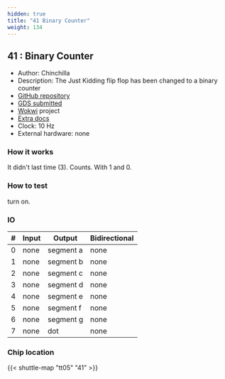 ```yaml
---
hidden: true
title: "41 Binary Counter"
weight: 134
---
```


## 41 : Binary Counter

* Author: Chinchilla
* Description: The Just Kidding flip flop has been changed to a binary counter
* [GitHub repository](https://github.com/eatb33ts/tinytapeout_jkff)
* [GDS submitted](https://github.com/eatb33ts/tinytapeout_jkff/actions/runs/6751247995)
* [Wokwi](https://wokwi.com/projects/380408784463076353) project
* [Extra docs]()
* Clock: 10 Hz
* External hardware: none



### How it works

It didn't last time (3). Counts. With 1 and 0.


### How to test

turn on.


### IO

| # | Input        | Output       | Bidirectional      |
|---|--------------|--------------| -------------------|
| 0 | none  | segment a | none |
| 1 | none  | segment b | none |
| 2 | none  | segment c | none |
| 3 | none  | segment d | none |
| 4 | none  | segment e | none |
| 5 | none  | segment f | none |
| 6 | none  | segment g | none |
| 7 | none  | dot | none |

### Chip location

{{< shuttle-map "tt05" "41" >}}
